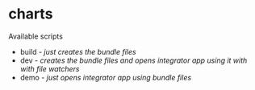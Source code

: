 # charts

Available scripts
* build - *just creates the bundle files*
* dev - *creates the bundle files and opens integrator app using it with with file watchers*
* demo - *just opens integrator app using bundle files*
